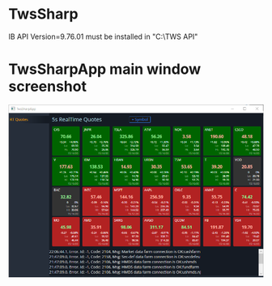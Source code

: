 # TwsSharp

IB API Version=9.76.01 must be installed in "C:\TWS API"


# TwsSharpApp main window screenshot

![MainWindows Screenshot](Utils/Screenshots/TwsSharpApp_screenshot.PNG)
